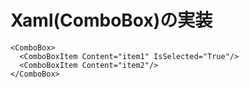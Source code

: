 # Xaml(ComboBox)の実装

```
<ComboBox>
  <ComboBoxItem Content="item1" IsSelected="True"/>
  <ComboBoxItem Content="item2"/>
</ComboBox>
```
